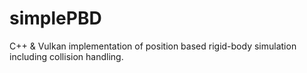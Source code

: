 # simplePBD
 C++ & Vulkan implementation of position based rigid-body simulation including collision handling.
